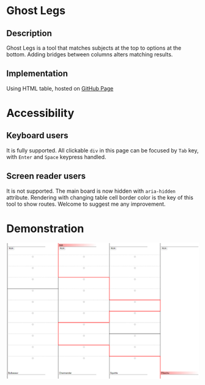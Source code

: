 # Ghost Legs

## Description

Ghost Legs is a tool that matches subjects at the top to options at the bottom. Adding bridges between columns alters matching results.

## Implementation

Using HTML table, hosted on [GitHub Page](https://mckingho.github.io/ghost-legs/)

# Accessibility

## Keyboard users

It is fully supported. All clickable `div` in this page can be focused by `Tab` key, with `Enter` and `Space` keypress handled.

## Screen reader users

It is not supported. The main board is now hidden with `aria-hidden` attribute. Rendering with changing table cell border color is the key of this tool to show routes. Welcome to suggest me any improvement.

# Demonstration
![demo img](images/first_important_selection_you_made.png)
